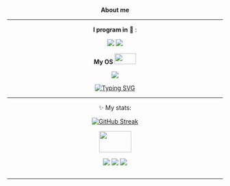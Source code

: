 
<div align="center">
  
__About me__

____

__I program in__
:scroll:
:

<img src="https://img.shields.io/badge/python-B8860B?style=for-the-badge&logo=python&logoColor=1164B4"/>
<img src="https://img.shields.io/badge/++-191970?style=for-the-badge&logo=C&logoColor=FFFFE0"/>


<div align="center">
  
__My OS__   <img src="https://media.giphy.com/media/v1.Y2lkPTc5MGI3NjExdDBybW83OGFyenlhaTUyejJocGoycndobmd6eGZqcWhlZG5pcW1oNCZlcD12MV9pbnRlcm5hbF9naWZfYnlfaWQmY3Q9Zw/vkCZgsnix2JcjL3ZF6/giphy.gif" width="50" height="25"/>
 
</div>
<img src="https://img.shields.io/badge/Windows-000000?style=for-the-badge&logo=Windows&logoColor=0D98BA"/>

[![Typing SVG](https://readme-typing-svg.herokuapp.com?font=Fira+Code&weight=600&pause=1000&color=7D00FF&center=true&random=false&width=500&height=150&lines=I+make+telegram+bots+;I+study+at+school+and+Yandex+Lyceum;I+want+to+become+an+ML+developer)](https://git.io/typing-svg)

___
:sparkles:
My stats:

[![GitHub Streak](https://streak-stats.demolab.com?user=Rinardik&theme=tokyonight-duo&hide_border=true)](https://git.io/streak-stats)


</div>
<div align="center">
  <img src="https://media.giphy.com/media/v1.Y2lkPTc5MGI3NjExbXZoMHI3dmFrZTA0dGNwZDR3djZqZncwaWFtODRnbzB5MnF2OGg4aSZlcD12MV9pbnRlcm5hbF9naWZfYnlfaWQmY3Q9Zw/iIqmM5tTjmpOB9mpbn/giphy.gif" width="75" height="50"/>
</div>

<div align="center">

  [<img src="https://img.shields.io/badge/_Telegram_-008080?style=for-the-badge&logo=Telegram&logoColor="/>](https://t.me/rinardahm)
  [<img src="https://img.shields.io/badge/VK-0000CD?style=for-the-badge&logo=Vk&logoColor="/>](https://vk.com/rinard2000)
  [<img src="https://img.shields.io/badge/Gmail-FFF8DC?style=for-the-badge&logo=Gmail&logoColor="/>](https://rinardahmetzanov@gmail.com)

  <img src="https://komarev.com/ghpvc/?username=Rinardik&style=flat-square&color=blue" alt=""/>
</div>

____

<div align="center">
